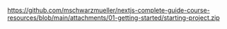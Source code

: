 https://github.com/mschwarzmueller/nextjs-complete-guide-course-resources/blob/main/attachments/01-getting-started/starting-project.zip
